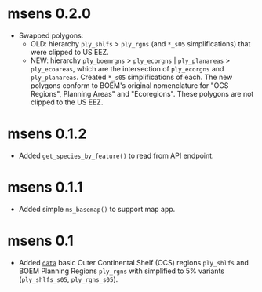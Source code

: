 # msens 0.2.0

* Swapped polygons:
  - OLD: hierarchy `ply_shlfs` > `ply_rgns` (and `*_s05`
  simplifications) that were clipped to US EEZ.
  - NEW: hierarchy `ply_boemrgns` > `ply_ecorgns` | `ply_planareas` > 
  `ply_ecoareas`, which are the intersection of `ply_ecorgns` and `ply_planareas`.
  Created `*_s05` simplifications of each. The new polygons conform to BOEM's
  original nomenclature for "OCS Regions", Planning Areas" and "Ecoregions". 
  These polygons are not clipped to the US EEZ.

# msens 0.1.2

* Added `get_species_by_feature()` to read from API endpoint.

# msens 0.1.1

* Added simple `ms_basemap()` to support map app.

# msens 0.1

* Added [`data`](../reference/index.html#data) basic Outer Continental Shelf (OCS) regions `ply_shlfs` and BOEM Planning Regions `ply_rgns` with simplified to 5% variants (`ply_shlfs_s05`, `ply_rgns_s05`).
